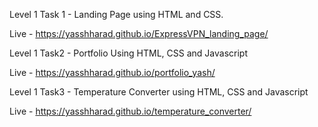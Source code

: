 Level 1 Task 1 - Landing Page using HTML and CSS.

Live - https://yasshharad.github.io/ExpressVPN_landing_page/


Level 1 Task2 - Portfolio Using HTML, CSS and Javascript

Live - https://yasshharad.github.io/portfolio_yash/

Level 1 Task3 - Temperature Converter using HTML, CSS and Javascript

Live - https://yasshharad.github.io/temperature_converter/